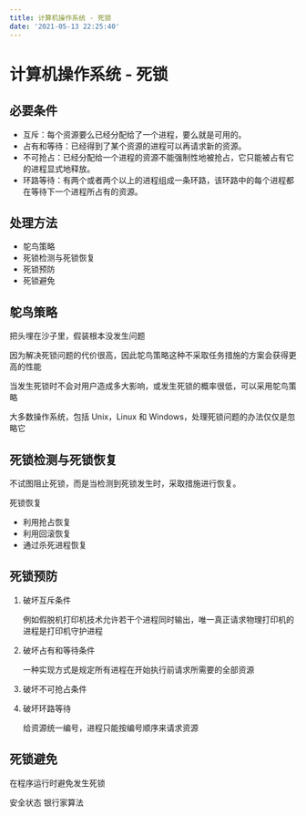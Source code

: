 ```yaml
---
title: 计算机操作系统 - 死锁
date: '2021-05-13 22:25:40'
---
```


# 计算机操作系统 - 死锁

## 必要条件

- 互斥：每个资源要么已经分配给了一个进程，要么就是可用的。
- 占有和等待：已经得到了某个资源的进程可以再请求新的资源。
- 不可抢占：已经分配给一个进程的资源不能强制性地被抢占，它只能被占有它的进程显式地释放。
- 环路等待：有两个或者两个以上的进程组成一条环路，该环路中的每个进程都在等待下一个进程所占有的资源。

## 处理方法

- 鸵鸟策略
- 死锁检测与死锁恢复
- 死锁预防
- 死锁避免

## 鸵鸟策略

把头埋在沙子里，假装根本没发生问题

因为解决死锁问题的代价很高，因此鸵鸟策略这种不采取任务措施的方案会获得更高的性能

当发生死锁时不会对用户造成多大影响，或发生死锁的概率很低，可以采用鸵鸟策略

大多数操作系统，包括 Unix，Linux 和 Windows，处理死锁问题的办法仅仅是忽略它

## 死锁检测与死锁恢复

不试图阻止死锁，而是当检测到死锁发生时，采取措施进行恢复。

死锁恢复

- 利用抢占恢复
- 利用回滚恢复
- 通过杀死进程恢复

## 死锁预防

1. 破坏互斥条件

    例如假脱机打印机技术允许若干个进程同时输出，唯一真正请求物理打印机的进程是打印机守护进程

2. 破坏占有和等待条件

    一种实现方式是规定所有进程在开始执行前请求所需要的全部资源

3. 破坏不可抢占条件

4. 破坏环路等待

    给资源统一编号，进程只能按编号顺序来请求资源

## 死锁避免

在程序运行时避免发生死锁

安全状态 银行家算法
